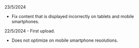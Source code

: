 23/5/2024 
- Fix content that is displayed incorrectly on tablets and mobile smartphones.

22/5/2024 - First upload.
  - Does not optimize on mobile smartphone resolutions.
